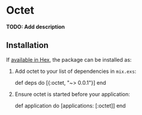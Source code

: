 # Octet

**TODO: Add description**

## Installation

If [available in Hex](https://hex.pm/docs/publish), the package can be installed as:

  1. Add octet to your list of dependencies in `mix.exs`:

        def deps do
          [{:octet, "~> 0.0.1"}]
        end

  2. Ensure octet is started before your application:

        def application do
          [applications: [:octet]]
        end

